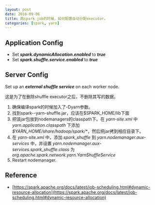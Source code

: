 ```yaml
---
layout: post
date: 2016-09-06
title: 跑spark job的时候，如何配置自动分配executor。
categories: [spark, yarn]
---
```

## Application Config
- Set **_spark.dynamicAllocation.enabled_** to **_true_**
- Set **_spark.shuffle.service.enabled_** to **_true_**

## Server Config

Set up an **_external shuffle service_** on each worker node.

这是为了在删除shuffle executor之后，不删除其写的数据。

1. 确保编译spark的时候加入了-Dyarn参数。
2. 找到spark-<version>-yarn-shuffle.jar，应该在$SPARK_HOME/lib下面
3. 把该jar包放到nodemanagers的classpath下。在 _yarn-site.xml_ 中 _yarn.application.classpath_ 下添加 _$YARN_HOME/share/hadoop/spark/*_，然后把jar拷到相应目录下。
4. 在 _yarn-site.xml_ 中，添加 _spark_shuffle_ 到 _yarn.nodemanager.aux-services_ 中，并设置 _yarn.nodemanager.aux-services.spark_shuffle.class_ 为 _org.apache.spark.network.yarn.YarnShuffleService_
5. Restart nodemanager.

## Reference
- [https://spark.apache.org/docs/latest/job-scheduling.html#dynamic-resource-allocation](https://spark.apache.org/docs/latest/job-scheduling.html#dynamic-resource-allocation)
